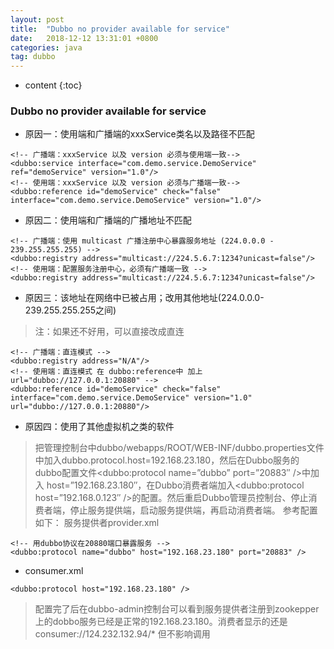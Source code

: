 ```yaml
---
layout: post
title:  "Dubbo no provider available for service"
date:   2018-12-12 13:31:01 +0800
categories: java
tag: dubbo
---
```


* content
{:toc}




### Dubbo no provider available for service

- 原因一：使用端和广播端的xxxService类名以及路径不匹配

```
<!-- 广播端：xxxService 以及 version 必须与使用端一致-->
<dubbo:service interface="com.demo.service.DemoService" ref="demoService" version="1.0"/>
<!-- 使用端：xxxService 以及 version 必须与广播端一致-->
<dubbo:reference id="demoService" check="false" interface="com.demo.service.DemoService" version="1.0"/>
```

- 原因二：使用端和广播端的广播地址不匹配

```
<!-- 广播端：使用 multicast 广播注册中心暴露服务地址 (224.0.0.0 - 239.255.255.255) -->
<dubbo:registry address="multicast://224.5.6.7:1234?unicast=false"/>
<!-- 使用端：配置服务注册中心，必须有广播端一致 -->
<dubbo:registry address="multicast://224.5.6.7:1234?unicast=false"/>
```

- 原因三：该地址在网络中已被占用；改用其他地址(224.0.0.0-239.255.255.255之间)

> 注：如果还不好用，可以直接改成直连

```
<!-- 广播端：直连模式 -->
<dubbo:registry address="N/A"/>
<!-- 使用端：直连模式 在 dubbo:reference中 加上url="dubbo://127.0.0.1:20880" -->
<dubbo:reference id="demoService" check="false" interface="com.demo.service.DemoService" version="1.0" url="dubbo://127.0.0.1:20880"/>
```
- 原因四：使用了其他虚拟机之类的软件

> 把管理控制台中dubbo/webapps/ROOT/WEB-INF/dubbo.properties文件中加入dubbo.protocol.host=192.168.23.180，然后在Dubbo服务的dubbo配置文件<dubbo:protocol name=”dubbo” port=”20883″ />中加入 host=”192.168.23.180″，在Dubbo消费者端加入<dubbo:protocol host=”192.168.0.123″ />的配置。然后重启Dubbo管理员控制台、停止消费者端，停止服务提供端，启动服务提供端，再启动消费者端。 参考配置如下： 服务提供者provider.xml
```
<!-- 用dubbo协议在20880端口暴露服务 -->
<dubbo:protocol name="dubbo" host="192.168.23.180" port="20883" />
```

- consumer.xml

```
<dubbo:protocol host="192.168.23.180" />
```

> 配置完了后在dubbo-admin控制台可以看到服务提供者注册到zookepper上的dobbo服务已经是正常的192.168.23.180。消费者显示的还是consumer://124.232.132.94/* 但不影响调用